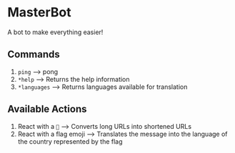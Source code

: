 # MasterBot
A bot to make everything easier!

## Commands
1. `ping` --> pong
2. `*help` --> Returns the help information
3. `*languages` --> Returns languages available for translation

## Available Actions
1. React with a `🍉` --> Converts long URLs into shortened URLs
2. React with a flag emoji --> Translates the message into the language of the country represented by the flag

